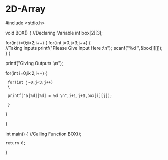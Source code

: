 # 2D-Array


#include <stdio.h>

void BOX()
{
    //Declaring Variable
     int box[2][3];

  for(int i=0;i<2;i++)
 {
     for(int j=0;j<3;j++)
     {  
         //Taking Inputs
         printf("Please Give Input Here :\n");
         scanf("%d ",&box[i][j]);
     }
 } 
 
 
 
 printf("Giving Outputs :\n");
 
 
 for(int i=0;i<2;i++)
 {
     
     for(int j=0;j<3;j++)
     {
         
     printf("a[%d][%d] = %d \n",i+1,j+1,box[i][j]);
     
     }
     
 }
 
 
 
}



int main() 
{
 //Calling Function
 BOX();
  
    return 0;
}
